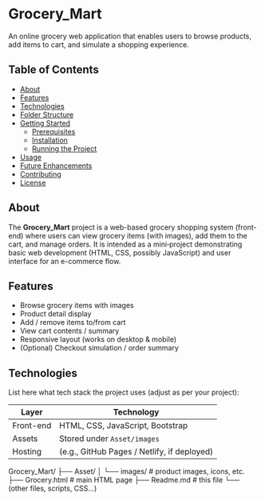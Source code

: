 # Grocery_Mart

An online grocery web application that enables users to browse products, add items to cart, and simulate a shopping experience.

## Table of Contents

- [About](#about)  
- [Features](#features)  
- [Technologies](#technologies)  
- [Folder Structure](#folder-structure)  
- [Getting Started](#getting-started)  
  - [Prerequisites](#prerequisites)  
  - [Installation](#installation)  
  - [Running the Project](#running-the-project)  
- [Usage](#usage)  
- [Future Enhancements](#future-enhancements)  
- [Contributing](#contributing)  
- [License](#license)  

## About

The **Grocery_Mart** project is a web-based grocery shopping system (front-end) where users can view grocery items (with images), add them to the cart, and manage orders. It is intended as a mini‑project demonstrating basic web development (HTML, CSS, possibly JavaScript) and user interface for an e-commerce flow.

## Features

- Browse grocery items with images  
- Product detail display  
- Add / remove items to/from cart  
- View cart contents / summary  
- Responsive layout (works on desktop & mobile)  
- (Optional) Checkout simulation / order summary  

## Technologies

List here what tech stack the project uses (adjust as per your project):

| Layer       | Technology            |
|-------------|------------------------|
| Front-end   | HTML, CSS, JavaScript, Bootstrap |
| Assets      | Stored under `Asset/images` |
| Hosting     | (e.g., GitHub Pages / Netlify, if deployed) |

Grocery_Mart/
├── Asset/
│   └── images/                # product images, icons, etc.
├── Grocery.html               # main HTML page
├── Readme.md                  # this file
└── (other files, scripts, CSS…)  




